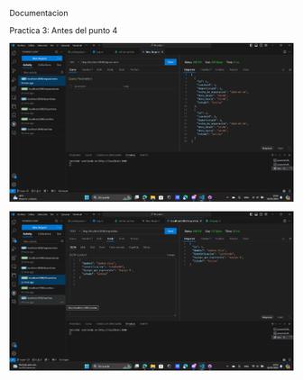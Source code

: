 Documentacion

Practica 3:
Antes del punto 4

![Imagen del Get en Thunder client](https://github.com/jonathancm24/Practica-1/blob/main/Trabajos_web/Primer%20Parcial/Practica3/Screenshots/Get.png)


![Imagen del Post en Thunder client](https://github.com/jonathancm24/Practica-1/blob/main/Trabajos_web/Primer%20Parcial/Practica3/Screenshots/Post.png)
